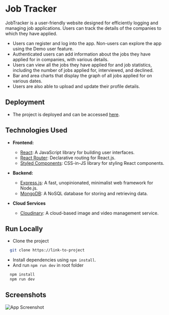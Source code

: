 
# Job Tracker

JobTracker is a user-friendly website designed for efficiently logging and managing job applications. Users can track the details of the companies to which they have applied.

- Users can register and log into the app. Non-users can explore the app using the Demo user feature.
- Authenticated users can add information about the jobs they have applied for in companies, with various details.
- Users can view all the jobs they have applied for and job statistics, including the number of jobs applied for, interviewed, and declined. 
- Bar and area charts that display the graph of all jobs applied for on various dates. 
- Users are also able to upload and update their profile details.







## Deployment

- The project is deployed and can be accessed [here](https://your-deployment-link.com).


## Technologies Used

- **Frontend:**
  - [React](https://reactjs.org/): A JavaScript library for building user interfaces.
  - [React Router](https://reactrouter.com/): Declarative routing for React.js.
  - [Styled Components](https://styled-components.com/): CSS-in-JS library for styling React components.

- **Backend:**
  - [Express.js](https://expressjs.com/): A fast, unopinionated, minimalist web framework for Node.js.
  - [MongoDB](https://www.mongodb.com/): A NoSQL database for storing and retrieving data.
- **Cloud Services**
    - [Cloudinary](https://cloudinary.com/): A cloud-based image and video management service.
## Run Locally

- Clone the project

```bash
  git clone https://link-to-project
```

- Install dependencies using `npm install`.
- And run `npm run dev` in root folder

```bash
  npm install
  npm run dev
```
    

## Screenshots

![App Screenshot](https://via.placeholder.com/468x300?text=App+Screenshot+Here)


